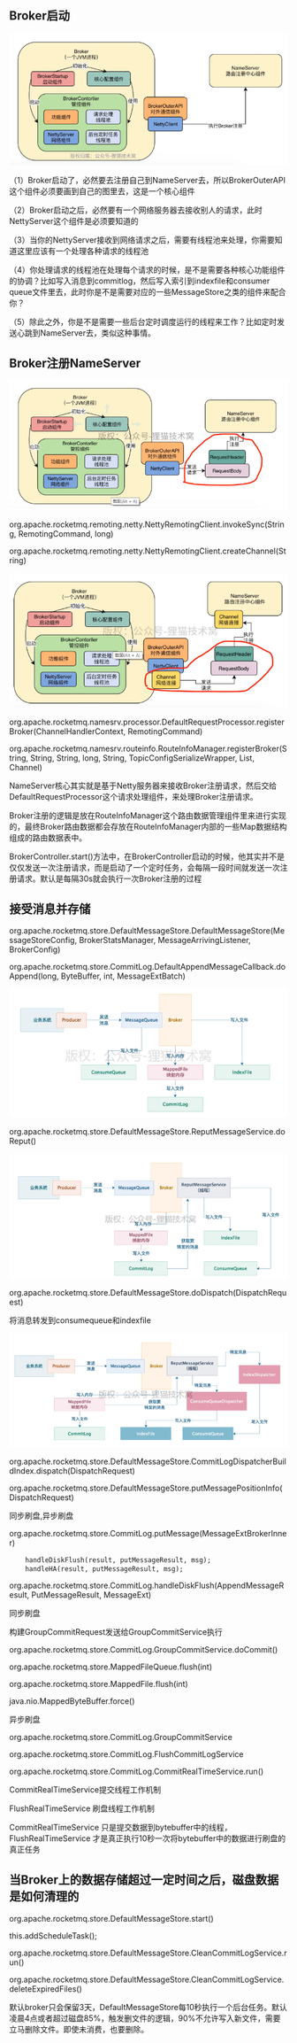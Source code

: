 



## Broker启动

![image-20200630134024427](images/image-20200630134024427.png)



（1）Broker启动了，必然要去注册自己到NameServer去，所以BrokerOuterAPI这个组件必须要画到自己的图里去，这是一个核心组件



（2）Broker启动之后，必然要有一个网络服务器去接收别人的请求，此时NettyServer这个组件是必须要知道的



（3）当你的NettyServer接收到网络请求之后，需要有线程池来处理，你需要知道这里应该有一个处理各种请求的线程池



（4）你处理请求的线程池在处理每个请求的时候，是不是需要各种核心功能组件的协调？比如写入消息到commitlog，然后写入索引到indexfile和consumer queue文件里去，此时你是不是需要对应的一些MessageStore之类的组件来配合你？



（5）除此之外，你是不是需要一些后台定时调度运行的线程来工作？比如定时发送心跳到NameServer去，类似这种事情。





## Broker注册NameServer







![image-20200630140655727](images/image-20200630140655727.png)





org.apache.rocketmq.remoting.netty.NettyRemotingClient.invokeSync(String, RemotingCommand, long)



org.apache.rocketmq.remoting.netty.NettyRemotingClient.createChannel(String)





![image-20200630143302863](images/image-20200630143302863.png)

org.apache.rocketmq.namesrv.processor.DefaultRequestProcessor.registerBroker(ChannelHandlerContext, RemotingCommand)

org.apache.rocketmq.namesrv.routeinfo.RouteInfoManager.registerBroker(String, String, String, long, String, TopicConfigSerializeWrapper, List<String>, Channel)



NameServer核心其实就是基于Netty服务器来接收Broker注册请求，然后交给DefaultRequestProcessor这个请求处理组件，来处理Broker注册请求。

Broker注册的逻辑是放在RouteInfoManager这个路由数据管理组件里来进行实现的，最终Broker路由数据都会存放在RouteInfoManager内部的一些Map数据结构组成的路由数据表中。

BrokerController.start()方法中，在BrokerController启动的时候，他其实并不是仅仅发送一次注册请求，而是启动了一个定时任务，会每隔一段时间就发送一次注册请求。默认是每隔30s就会执行一次Broker注册的过程





## 接受消息并存储





org.apache.rocketmq.store.DefaultMessageStore.DefaultMessageStore(MessageStoreConfig, BrokerStatsManager, MessageArrivingListener, BrokerConfig)





org.apache.rocketmq.store.CommitLog.DefaultAppendMessageCallback.doAppend(long, ByteBuffer, int, MessageExtBatch)



![image-20200702174011250](images/image-20200702174011250.png)





org.apache.rocketmq.store.DefaultMessageStore.ReputMessageService.doReput()

![image-20200702174538148](images/image-20200702174538148.png)





org.apache.rocketmq.store.DefaultMessageStore.doDispatch(DispatchRequest)

将消息转发到consumequeue和indexfile

![image-20200702174725084](images/image-20200702174725084.png)





org.apache.rocketmq.store.DefaultMessageStore.CommitLogDispatcherBuildIndex.dispatch(DispatchRequest)	

org.apache.rocketmq.store.DefaultMessageStore.putMessagePositionInfo(DispatchRequest)





同步刷盘,异步刷盘

org.apache.rocketmq.store.CommitLog.putMessage(MessageExtBrokerInner)



        handleDiskFlush(result, putMessageResult, msg);
        handleHA(result, putMessageResult, msg);



org.apache.rocketmq.store.CommitLog.handleDiskFlush(AppendMessageResult, PutMessageResult, MessageExt)



同步刷盘

构建GroupCommitRequest发送给GroupCommitService执行



org.apache.rocketmq.store.CommitLog.GroupCommitService.doCommit()

org.apache.rocketmq.store.MappedFileQueue.flush(int)

org.apache.rocketmq.store.MappedFile.flush(int)

java.nio.MappedByteBuffer.force()



异步刷盘

org.apache.rocketmq.store.CommitLog.GroupCommitService

org.apache.rocketmq.store.CommitLog.FlushCommitLogService

org.apache.rocketmq.store.CommitLog.CommitRealTimeService.run()

CommitRealTimeService提交线程工作机制

FlushRealTimeService 刷盘线程工作机制



CommitRealTimeService 只是提交数据到bytebuffer中的线程，FlushRealTimeService 才是真正执行10秒一次将bytebuffer中的数据进行刷盘的真正任务



## 当Broker上的数据存储超过一定时间之后，磁盘数据是如何清理的









org.apache.rocketmq.store.DefaultMessageStore.start()



this.addScheduleTask();



org.apache.rocketmq.store.DefaultMessageStore.CleanCommitLogService.run()



org.apache.rocketmq.store.DefaultMessageStore.CleanCommitLogService.deleteExpiredFiles()

默认broker只会保留3天，DefaultMessageStore每10秒执行一个后台任务。默认凌晨4点或者超过磁盘85%，触发删文件的逻辑，90%不允许写入新文件，需要立马删除文件。即使未消费，也要删除。